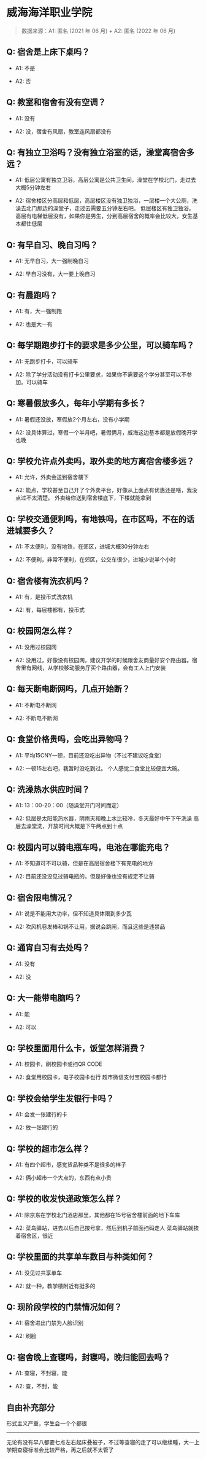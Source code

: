 # 威海海洋职业学院

> 数据来源：A1: 匿名 (2021 年 06 月) + A2: 匿名 (2022 年 06 月)

## Q: 宿舍是上床下桌吗？

- A1: 不是

- A2: 否

## Q: 教室和宿舍有没有空调？

- A1: 没有

- A2: 没，宿舍有风扇，教室连风扇都没有

## Q: 有独立卫浴吗？没有独立浴室的话，澡堂离宿舍多远？

- A1: 低层公寓有独立卫浴，高层公寓是公共卫生间，澡堂在学校北门，走过去大概5分钟左右

- A2: 宿舍楼区分高层和低层，高层楼区没有独卫独浴，一层楼一个大公厕，洗澡去北门那边的澡堂子，走过去需要五分钟左右吧。
低层楼区有独卫独浴。
高层有电梯低层没有，如果你是男生，分到高层宿舍的概率会比较大，女生基本都住低层

## Q: 有早自习、晚自习吗？

- A1: 无早自习，大一强制晚自习

- A2: 早自习没有，大一要上晚自习

## Q: 有晨跑吗？

- A1: 有，大一强制跑

- A2: 也是大一有

## Q: 每学期跑步打卡的要求是多少公里，可以骑车吗？

- A1: 无跑步打卡，可以骑车

- A2: 除了学分活动没有打卡公里要求，如果你不需要这个学分甚至可以不参加。可以骑车

## Q: 寒暑假放多久，每年小学期有多长？

- A1: 暑假还没放，寒假放2个月左右，没有小学期

- A2: 没具体算过，寒假一个半月吧，暑假俩月，威海这边基本都是放假晚开学也晚

## Q: 学校允许点外卖吗，取外卖的地方离宿舍楼多远？

- A1: 允许，外卖会送到宿舍楼下

- A2: 能点，学校甚至自己开了个外卖平台，好像从上面点有优惠还是啥，我没点过不太清楚。
外卖给你送到宿舍楼底下，下楼就能拿到

## Q: 学校交通便利吗，有地铁吗，在市区吗，不在的话进城要多久？

- A1: 不太便利，没有地铁，在郊区，进城大概30分钟左右

- A2: 不便利，非常不便利，在郊区，公交车很少，进城少说半个小时

## Q: 宿舍楼有洗衣机吗？

- A1: 有，是投币式洗衣机

- A2: 有，每层楼都有，投币式

## Q: 校园网怎么样？

- A1: 没用过校园网

- A2: 没用过，好像没有校园网，建议开学的时候跟舍友商量好安个路由器。宿舍里有网线，从学校移动服务厅买个路由器，会有工人上门安装

## Q: 每天断电断网吗，几点开始断？

- A1: 不断电不断网

- A2: 不断电不断网

## Q: 食堂价格贵吗，会吃出异物吗？

- A1: 平均15CNY一顿，目前还没吃出异物（不过不建议吃食堂）

- A2: 一顿15左右吧，我暂时没吃到过。
个人感觉二食堂比较便宜大碗。

## Q: 洗澡热水供应时间？

- A1: 13：00-20：00（随澡堂开门时间而定）

- A2: 低层是太阳能热水器，阴雨天和晚上水比较冷，冬天最好中午下午洗澡
高层去澡堂洗，开放时间大概是下午两点到十点

## Q: 校园内可以骑电瓶车吗，电池在哪能充电？

- A1: 不知道可不可以骑，但是在高层宿舍楼下有充电的地方

- A2: 目前还没没见过骑电瓶的，但是好像也没有规定不让骑

## Q: 宿舍限电情况？

- A1: 说是不能用大功率，但不知道具体限到多少瓦

- A2: 吹风机卷发棒和锅不让用，据说会跳闸，而且这些是违禁品

## Q: 通宵自习有去处吗？

- A1: 没有

- A2: 没

## Q: 大一能带电脑吗？

- A1: 能

- A2: 可以

## Q: 学校里面用什么卡，饭堂怎样消费？

- A1: 校园卡，刷校园卡或扫QR CODE

- A2: 食堂用校园卡，电子校园卡也行
超市微信支付宝校园卡都行

## Q: 学校会给学生发银行卡吗？

- A1: 会发一张建行的卡

- A2: 放一张建行的

## Q: 学校的超市怎么样？

- A1: 有四个超市，感觉货品种类不是很多的样子

- A2: 俩小超市一个大点的，东西有点小贵

## Q: 学校的收发快递政策怎么样？

- A1: 除京东在学校北门酒店那里，其他都在15号宿舍楼前面的地下车库

- A2: 菜鸟驿站，进去以后自己按号拿，然后到机子前面扫码走人
菜鸟驿站就挨着宿舍区，很近

## Q: 学校里面的共享单车数目与种类如何？

- A1: 没见过共享单车

- A2: 就一种，教学楼附近有挺多的

## Q: 现阶段学校的门禁情况如何？

- A1: 宿舍进出门禁为人脸识别

- A2: 刷脸

## Q: 宿舍晚上查寝吗，封寝吗，晚归能回去吗？

- A1: 查寝，不封寝，能

- A2: 查，不封，能

## 自由补充部分

形式主义严重，学生会一个个都很

***

无论有没有早八都要七点左右起床叠被子，不过等查寝的走了可以继续睡，大一上学期查寝标准会比较严格，再之后就不太管了